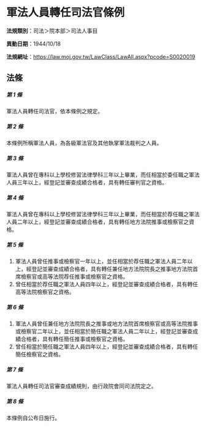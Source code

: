 # 軍法人員轉任司法官條例

**法規類別**：司法＞院本部＞司法人事目

**異動日期**：1944/10/18  

**法規網址**：https://law.moj.gov.tw/LawClass/LawAll.aspx?pcode=S0020019





## 法條
##### 第 1 條
軍法人員轉任司法官，依本條例之規定。

##### 第 2 條
本條例所稱軍法人員，為各級軍法官及其他執掌軍法裁判之人員。

##### 第 3 條
軍法人員曾在專科以上學校修習法律學科三年以上畢業，而任相當於委任職之軍法人員三年以上，經登記並審查成績合格者，具有轉任審判官之資格。

##### 第 4 條
軍法人員曾在專科以上學校修習法律學科三年以上畢業，而任相當於荐任職之軍法人員二年以上，經登記並審查成績合格者，具有轉任地方法院推事或檢察官之資格。

##### 第 5 條
1. 軍法人員曾任推事或檢察官一年以上，並任相當於荐任職之軍法人員二年以上，經登記並審查成績合格者，具有轉任兼任地方法院院長之推事地方法院首席檢察官或高等法院荐任推事或檢察官之資格。
1. 曾任相當於荐任職之軍法人員四年以上，經登記並審查成績合格者，具有轉任高等法院檢察官之資格。

##### 第 6 條
1. 軍法人員曾任兼任地方法院院長之推事或地方法院首席檢察官或高等法院推事或檢察官二年以上，並任相當於簡任職之軍法人員二年以上，經登記並審查成績合格者，具有轉任簡任推事或檢察官之資格。
1. 曾任相當於簡任職之軍法人員四年以上，經登記並審查成績合格者，具有轉任簡任檢察官之資格。

##### 第 7 條
軍法人員轉任司法官審查成績規則，由行政院會同司法院定之。

##### 第 8 條
本條例自公布日施行。



